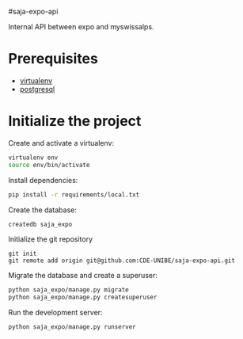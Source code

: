 #saja-expo-api

Internal API between expo and myswissalps.

# Prerequisites
- [virtualenv](https://virtualenv.pypa.io/en/latest/)
- [postgresql](http://www.postgresql.org/)

# Initialize the project
Create and activate a virtualenv:

```bash
virtualenv env
source env/bin/activate
```
Install dependencies:

```bash
pip install -r requirements/local.txt
```
Create the database:

```bash
createdb saja_expo
```
Initialize the git repository

```
git init
git remote add origin git@github.com:CDE-UNIBE/saja-expo-api.git
```

Migrate the database and create a superuser:
```bash
python saja_expo/manage.py migrate
python saja_expo/manage.py createsuperuser
```

Run the development server: 
```bash
python saja_expo/manage.py runserver
```
